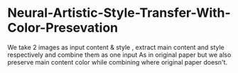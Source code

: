 # Neural-Artistic-Style-Transfer-With-Color-Presevation
We take 2 images as input content &amp; style , extract main content and style respectively and combine them as one input As in original paper but we also preserve main content color while combining where original paper doesn't.
